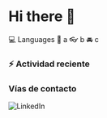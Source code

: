 # Hi there 👋

:computer: Languages
:pencil: a
:eyeglasses: b
:oncoming_automobile: c

### :zap: Actividad reciente
<!--START_SECTION:activity-->
<!--END_SECTION:activity-->
<!--RECENT_ACTIVITY:last_update-->
<!--RECENT_ACTIVITY:last_update_end-->

### Vías de contacto

![LinkedIn](https://www.linkedin.com/in/irving-hernández-226846205/)


